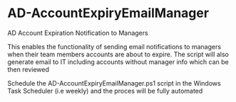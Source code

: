 # AD-AccountExpiryEmailManager
AD Account Expiration Notification to Managers

This enables the functionality of sending email notifications to managers when their team members accounts are about to expire.
The script will also generate email to IT including accounts without manager info which can be then reviewed  

Schedule the AD-AccountExpiryEmailManager.ps1 script in the Windows Task Scheduler (i.e weekly) and the proces will be fully automated

